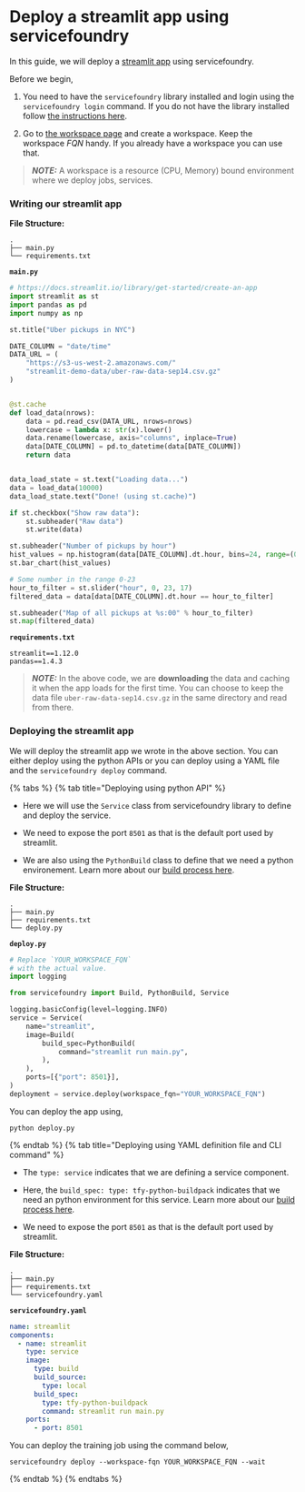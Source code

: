 # Deploy a streamlit app using servicefoundry

In this guide, we will deploy a [streamlit app](https://docs.streamlit.io/library/get-started/create-an-app) using servicefoundry.

Before we begin,
1. You need to have the `servicefoundry`
library installed and login using the `servicefoundry login` command. If you do not have the library installed follow [the instructions here](quickstart/install-and-workspace.md).

2. Go to [the workspace page](https://app.truefoundry.com/workspace) and create a workspace. Keep the workspace _FQN_ handy. If you already have a workspace you can use that.

> **_NOTE:_** A workspace is a resource (CPU, Memory) bound environment where we deploy jobs, services.

### Writing our streamlit app

**File Structure:**

```
.
├── main.py
└── requirements.txt
```

**`main.py`**
```python
# https://docs.streamlit.io/library/get-started/create-an-app
import streamlit as st
import pandas as pd
import numpy as np

st.title("Uber pickups in NYC")

DATE_COLUMN = "date/time"
DATA_URL = (
    "https://s3-us-west-2.amazonaws.com/"
    "streamlit-demo-data/uber-raw-data-sep14.csv.gz"
)


@st.cache
def load_data(nrows):
    data = pd.read_csv(DATA_URL, nrows=nrows)
    lowercase = lambda x: str(x).lower()
    data.rename(lowercase, axis="columns", inplace=True)
    data[DATE_COLUMN] = pd.to_datetime(data[DATE_COLUMN])
    return data


data_load_state = st.text("Loading data...")
data = load_data(10000)
data_load_state.text("Done! (using st.cache)")

if st.checkbox("Show raw data"):
    st.subheader("Raw data")
    st.write(data)

st.subheader("Number of pickups by hour")
hist_values = np.histogram(data[DATE_COLUMN].dt.hour, bins=24, range=(0, 24))[0]
st.bar_chart(hist_values)

# Some number in the range 0-23
hour_to_filter = st.slider("hour", 0, 23, 17)
filtered_data = data[data[DATE_COLUMN].dt.hour == hour_to_filter]

st.subheader("Map of all pickups at %s:00" % hour_to_filter)
st.map(filtered_data)
```

**`requirements.txt`**
```
streamlit==1.12.0
pandas==1.4.3
```

> **_NOTE:_** In the above code, we are **downloading** the data and caching it when the app loads for the first time. You can choose to keep the data file `uber-raw-data-sep14.csv.gz` in the same directory and read from there.

### Deploying the streamlit app

We will deploy the streamlit app we wrote in the above section. You can either deploy using the python APIs or you can deploy using a YAML file and the `servicefoundry deploy` command.

{% tabs %}
{% tab title="Deploying using python API" %}

* Here we will use the `Service` class from servicefoundry library to define and deploy the service.

* We need to expose the port `8501` as that is the default port used by streamlit.

* We are also using the `PythonBuild` class to define that we need a python environement. Learn more about our [build process here](../concepts/build.md).

**File Structure:**

```
.
├── main.py
├── requirements.txt
└── deploy.py
```

**`deploy.py`**
```python
# Replace `YOUR_WORKSPACE_FQN`
# with the actual value.
import logging

from servicefoundry import Build, PythonBuild, Service

logging.basicConfig(level=logging.INFO)
service = Service(
    name="streamlit",
    image=Build(
        build_spec=PythonBuild(
            command="streamlit run main.py",
        ),
    ),
    ports=[{"port": 8501}],
)
deployment = service.deploy(workspace_fqn="YOUR_WORKSPACE_FQN")
```

You can deploy the app using, 
```shell
python deploy.py
```

{% endtab %}
{% tab title="Deploying using YAML definition file and CLI command" %} 

* The `type: service` indicates that we are defining a service component.

* Here, the `build_spec: type: tfy-python-buildpack` indicates that we need an python environment for this service. Learn more about our [build process here](../concepts/build.md).

* We need to expose the port `8501` as that is the default port used by streamlit.

**File Structure:**

```
.
├── main.py
├── requirements.txt
└── servicefoundry.yaml
```

**`servicefoundry.yaml`**
```yaml
name: streamlit
components:
  - name: streamlit
    type: service
    image:
      type: build
      build_source:
        type: local
      build_spec:
        type: tfy-python-buildpack
        command: streamlit run main.py
    ports:
      - port: 8501
```
You can deploy the training job using the command below,

```shell
servicefoundry deploy --workspace-fqn YOUR_WORKSPACE_FQN --wait
```
{% endtab %}
{% endtabs %}